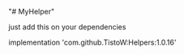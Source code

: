 "# MyHelper"

just add this on your dependencies

implementation 'com.github.TistoW:Helpers:1.0.16'
